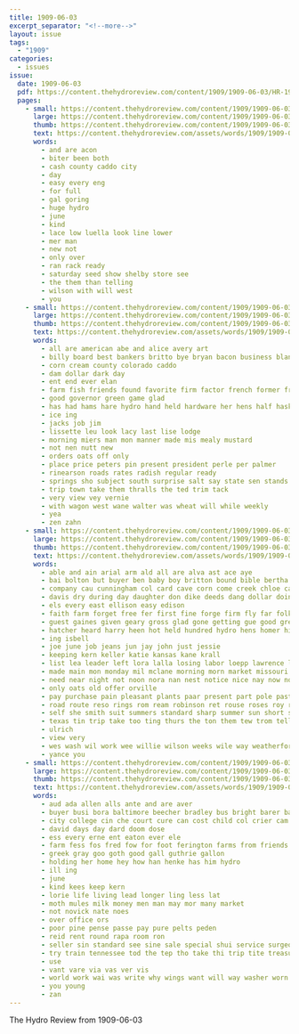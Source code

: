 ```yaml
---
title: 1909-06-03
excerpt_separator: "<!--more-->"
layout: issue
tags:
  - "1909"
categories:
  - issues
issue:
  date: 1909-06-03
  pdf: https://content.thehydroreview.com/content/1909/1909-06-03/HR-1909-06-03.pdf
  pages:
    - small: https://content.thehydroreview.com/content/1909/1909-06-03/small/HR-1909-06-03-01.jpg
      large: https://content.thehydroreview.com/content/1909/1909-06-03/large/HR-1909-06-03-01.jpg
      thumb: https://content.thehydroreview.com/content/1909/1909-06-03/thumbnails/HR-1909-06-03-01.jpg
      text: https://content.thehydroreview.com/assets/words/1909/1909-06-03/HR-1909-06-03-01.txt
      words:
        - and are acon
        - biter been both
        - cash county caddo city
        - day
        - easy every eng
        - for full
        - gal goring
        - huge hydro
        - june
        - kind
        - lace low luella look line lower
        - mer man
        - new not
        - only over
        - ran rack ready
        - saturday seed show shelby store see
        - the them than telling
        - wilson with will west
        - you
    - small: https://content.thehydroreview.com/content/1909/1909-06-03/small/HR-1909-06-03-02.jpg
      large: https://content.thehydroreview.com/content/1909/1909-06-03/large/HR-1909-06-03-02.jpg
      thumb: https://content.thehydroreview.com/content/1909/1909-06-03/thumbnails/HR-1909-06-03-02.jpg
      text: https://content.thehydroreview.com/assets/words/1909/1909-06-03/HR-1909-06-03-02.txt
      words:
        - all are american abe and alice avery art
        - billy board best bankers britto bye bryan bacon business blane but better bank bec been bros bayard
        - corn cream county colorado caddo
        - dam dollar dark day
        - ent end ever elan
        - farm fish friends found favorite firm factor french former france fine for folk fresh ford
        - good governor green game glad
        - has had hams hare hydro hand held hardware her hens half haskell head
        - ice ing
        - jacks job jim
        - lissette leu look lacy last lise lodge
        - morning miers man mon manner made mis mealy mustard
        - not nen nutt new
        - orders oats off only
        - place price peters pin present president perle per palmer
        - rinearson roads rates radish regular ready
        - springs sho subject south surprise salt say state sen stands sun season sunny sell service stallion stock son
        - trip town take them thralls the ted trim tack
        - very view vey vernie
        - with wagon west wane walter was wheat will while weekly
        - yea
        - zen zahn
    - small: https://content.thehydroreview.com/content/1909/1909-06-03/small/HR-1909-06-03-03.jpg
      large: https://content.thehydroreview.com/content/1909/1909-06-03/large/HR-1909-06-03-03.jpg
      thumb: https://content.thehydroreview.com/content/1909/1909-06-03/thumbnails/HR-1909-06-03-03.jpg
      text: https://content.thehydroreview.com/assets/words/1909/1909-06-03/HR-1909-06-03-03.txt
      words:
        - able and ain arial arm ald all are alva ast ace aye
        - bai bolton but buyer ben baby boy britton bound bible bertha boquet bar broom business body bear been bue bows big blagg brother
        - company cau cunningham col card cave corn come creek chloe cash chi church corder college cool chaplin common city chambers chaplain cott can credit charlie cal coak cross cold cream canyon chapla caddo
        - davis dry during day daughter don dike deeds dang dollar doing dan daley duni drinks days
        - els every east ellison easy edison
        - faith farm forget free fer first fine forge firm fly far folks for fountain ford flowers few from former fin frank fields friday
        - guest gaines given geary gross glad gone getting gue good green
        - hatcher heard harry heen hot held hundred hydro hens homer hibbs helt honor hope home hide hater hard has holderman hafer hill had hem half house henke horse her
        - ing isbell
        - joe june job jeans jun jay john just jessie
        - keeping kern keller katie kansas kane krall
        - list lea leader left lora lalla losing labor loepp lawrence lal let larger little ler lala large less last
        - made main mon monday mil mclane morning morn market missouri much master miller miss mille mildred markley
        - need near night not noon nora nan nest notice nice nay now north new
        - only oats old offer orville
        - pay purchase pain pleasant plants paar present part pole past pack per powers props points pleas pee pet
        - road route reso rings rom ream robinson ret rouse roses roy rains reid records ready rice read rate rossie roi
        - self she smith suit summers standard sharp summer sun short store stay stock see stops stove springs sunday shantz selm school saturday start special soon sims sermon street salary stewart sieg sister stoves stockton student study sick said snyder schreck smiles state
        - texas tin trip take too ting thurs the ton them tew trom telling tom than thomas taken thor ten town top
        - ulrich
        - view very
        - wes wash wil work wee willie wilson weeks wile way weatherford with week weather working west word well white was will willi worth window went wife wick
        - yance you
    - small: https://content.thehydroreview.com/content/1909/1909-06-03/small/HR-1909-06-03-04.jpg
      large: https://content.thehydroreview.com/content/1909/1909-06-03/large/HR-1909-06-03-04.jpg
      thumb: https://content.thehydroreview.com/content/1909/1909-06-03/thumbnails/HR-1909-06-03-04.jpg
      text: https://content.thehydroreview.com/assets/words/1909/1909-06-03/HR-1909-06-03-04.txt
      words:
        - aud ada allen alls ante and are aver
        - buyer busi bora baltimore beecher bradley bus bright barer bai business boys bol bank buy brings but
        - city college cin che court cure can cost child col crier cam chow cold
        - david days day dard doom dose
        - ess every erne ent eaton ever ele
        - farm fess fos fred fow for foot ferington farms from friends
        - greek gray goo goth good gall guthrie gallon
        - holding her home hey how han henke has him hydro
        - ill ing
        - june
        - kind kees keep kern
        - lorie life living lead longer ling less lat
        - moth mules milk money men man may mor many market
        - not novick nate noes
        - over office ors
        - poor pine pense passe pay pure pelts peden
        - reid rent round rapa room ron
        - seller sin standard see sine sale special shui service surgeon sing set son seen sweet said secret sister summer sell sol
        - try train tennessee tod the tep tho take thi trip tite treasure
        - use
        - vant vare via vas ver vis
        - world work wai was write why wings want will way washer worn wages ward with wilt wyatt
        - you young
        - zan
---
```


The Hydro Review from 1909-06-03

<!--more-->

